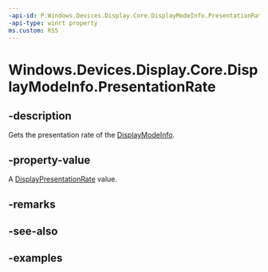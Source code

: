 ```yaml
---
-api-id: P:Windows.Devices.Display.Core.DisplayModeInfo.PresentationRate
-api-type: winrt property
ms.custom: RS5
---
```


<!-- Property syntax.
public DisplayPresentationRate PresentationRate { get; }
-->

# Windows.Devices.Display.Core.DisplayModeInfo.PresentationRate

## -description
Gets the presentation rate of the [DisplayModeInfo](displaymodeinfo.md).

## -property-value
A [DisplayPresentationRate](displaypresentationrate.md) value.

## -remarks

## -see-also

## -examples
